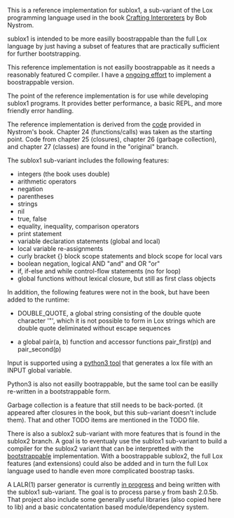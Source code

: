 This is a reference implementation for sublox1, a sub-variant of the Lox programming language used in the book [Crafting Interpreters](https://craftinginterpreters.com/) by Bob Nystrom.

sublox1 is intended to be more easilly boostrappable than the full Lox language by just having a subset of features that are practically sufficient for further bootstrapping.

This reference implementation is not easilly boostrappable as it needs a reasonably featured C compiler. I have a [ongoing effort](https://github.com/markjenkins/lox_compiler_scheme) to implement a boostrappable version.

The point of the reference implementation is for use while developing sublox1 programs. It provides better performance, a basic REPL, and more friendly error handling.

The reference implementation is derived from the [code](https://github.com/munificent/craftinginterpreters) provided in Nystrom's book.
Chapter 24 (functions/calls) was taken as the starting point. Code from chapter 25 (closures), chapter 26 (garbage collection), and chapter 27 (classes) are found in the "original" branch.

The sublox1 sub-variant includes the following features:
 * integers (the book uses double)
 * arithmetic operators
 * negation
 * parentheses
 * strings
 * nil
 * true, false
 * equality, inequality, comparison operators
 * print statement
 * variable declaration statements (global and local)
 * local variable re-assignments
 * curly bracket {} block scope statements and block scope for local vars
 * boolean negation, logical AND "and" and OR "or"
 * if, if-else and while control-flow statements (no for loop)
 * global functions without lexical closure, but still as first class objects

In addition, the following features were not in the book, but have been added to the runtime:
 * DOUBLE_QUOTE, a global string consisting of the double quote character '"', which it is not possible to form in Lox strings which are double quote deliminated without escape sequences

 * a global pair(a, b) function and accessor functions pair_first(p) and pair_second(p)

Input is supported using a [python3 tool](https://gist.github.com/markjenkins/1a39e62537de9f08648aaf0c82e7d689) that generates a lox file with an INPUT global variable.

Python3 is also not easilly bootrappable, but the same tool can be easilly re-written in a bootstrappable form.

Garbage collection is a feature that still needs to be back-ported. (it appeared after closures in the book, but this sub-variant doesn't include them). That and other TODO items are mentioned in the TODO file.

There is also a sublox2 sub-variant with more features that is found in the sublox2 branch. A goal is to eventualy use the sublox1 sub-variant to build a compiler for the sublox2 variant that can be interpretted with the [bootstrappable](https://github.com/markjenkins/lox_compiler_scheme) implementation. With a boostrappable sublox2, the full Lox features (and extensions) could also be added and in turn the full Lox language used to handle even more complicated boostrap tasks.

A LALR(1) parser generator is currently [in progress](https://gist.github.com/markjenkins/4229efe7fe36365ea8d5fd392bea33b8) and being written with the sublox1 sub-variant. The goal is to process parse.y from bash 2.0.5b. That project also include some generally useful libraries (also copied here to lib) and a basic concatentation based module/dependency system.
